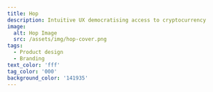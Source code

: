 ```yaml
---
title: Hop
description: Intuitive UX democratising access to cryptocurrency
image: 
  alt: Hop Image
  src: /assets/img/hop-cover.png
tags:
  - Product design
  - Branding
text_color: 'fff'
tag_color: '000'
background_color: '141935'
---
```

